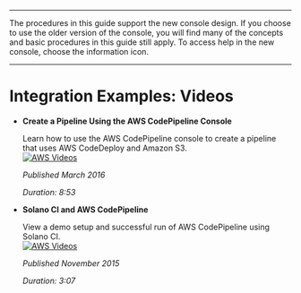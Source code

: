--------

The procedures in this guide support the new console design\. If you choose to use the older version of the console, you will find many of the concepts and basic procedures in this guide still apply\. To access help in the new console, choose the information icon\.

--------

# Integration Examples: Videos<a name="integrations-community-videos"></a>
+ **Create a Pipeline Using the AWS CodePipeline Console**

  Learn how to use the AWS CodePipeline console to create a pipeline that uses AWS CodeDeploy and Amazon S3\.  
[![AWS Videos](http://img.youtube.com/vi/glVR2zjq1j4/0.jpg)](http://www.youtube.com/watch?v=glVR2zjq1j4)

  *Published March 2016*

  *Duration: 8:53*
+ **Solano CI and AWS CodePipeline**

  View a demo setup and successful run of AWS CodePipeline using Solano CI\.  
[![AWS Videos](http://img.youtube.com/vi/3KiV1kwCkjg/0.jpg)](http://www.youtube.com/watch?v=3KiV1kwCkjg)

  *Published November 2015*

  *Duration: 3:07*